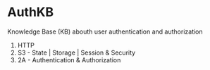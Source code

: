 # AuthKB
Knowledge Base (KB) abouth user authentication and authorization

1. HTTP
2. S3 - State | Storage | Session & Security 
3. 2A - Authentication & Authorization
